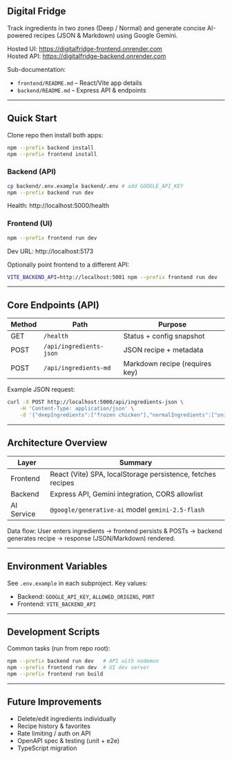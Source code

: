 ## Digital Fridge

Track ingredients in two zones (Deep / Normal) and generate concise AI-powered recipes (JSON & Markdown) using Google Gemini.

Hosted UI: https://digitalfridge-frontend.onrender.com  
Hosted API: https://digitalfridge-backend.onrender.com

Sub-documentation:
- `frontend/README.md` – React/Vite app details
- `backend/README.md` – Express API & endpoints

---

## Quick Start

Clone repo then install both apps:

```bash
npm --prefix backend install
npm --prefix frontend install
```

### Backend (API)
```bash
cp backend/.env.example backend/.env # add GOOGLE_API_KEY
npm --prefix backend run dev
```
Health: http://localhost:5000/health

### Frontend (UI)
```bash
npm --prefix frontend run dev
```
Dev URL: http://localhost:5173

Optionally point frontend to a different API:
```bash
VITE_BACKEND_API=http://localhost:5001 npm --prefix frontend run dev
```

---

## Core Endpoints (API)
| Method | Path | Purpose |
| ------ | ---- | ------- |
| GET | `/health` | Status + config snapshot |
| POST | `/api/ingredients-json` | JSON recipe + metadata |
| POST | `/api/ingredients-md` | Markdown recipe (requires key) |

Example JSON request:
```bash
curl -X POST http://localhost:5000/api/ingredients-json \
	-H 'Content-Type: application/json' \
	-d '{"deepIngredients":["frozen chicken"],"normalIngredients":["onion","tomato"]}'
```

---

## Architecture Overview

| Layer | Summary |
| ----- | ------- |
| Frontend | React (Vite) SPA, localStorage persistence, fetches recipes |
| Backend | Express API, Gemini integration, CORS allowlist |
| AI Service | `@google/generative-ai` model `gemini-2.5-flash` |

Data flow: User enters ingredients → frontend persists & POSTs → backend generates recipe → response (JSON/Markdown) rendered.

---

## Environment Variables
See `.env.example` in each subproject. Key values:
- Backend: `GOOGLE_API_KEY`, `ALLOWED_ORIGINS`, `PORT`
- Frontend: `VITE_BACKEND_API`

---

## Development Scripts
Common tasks (run from repo root):
```bash
npm --prefix backend run dev   # API with nodemon
npm --prefix frontend run dev  # UI dev server
npm --prefix frontend run build
```

---

## Future Improvements
- Delete/edit ingredients individually
- Recipe history & favorites
- Rate limiting / auth on API
- OpenAPI spec & testing (unit + e2e)
- TypeScript migration
